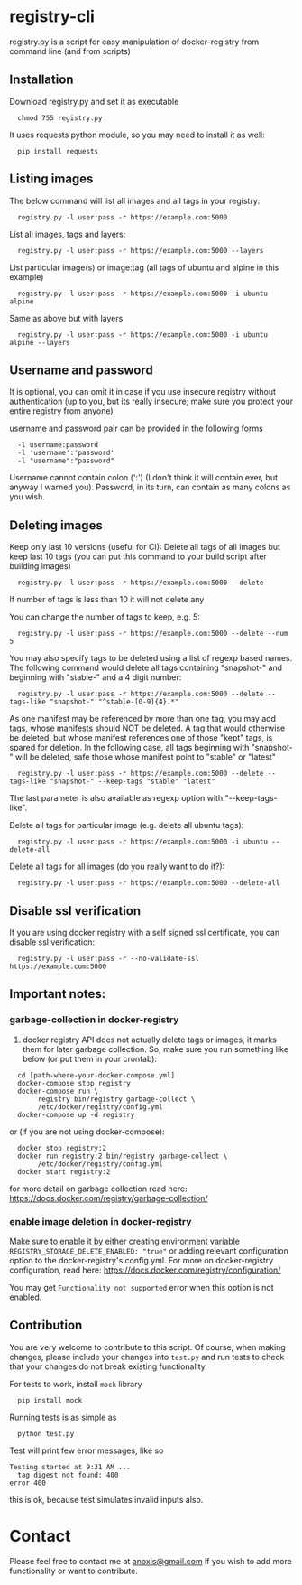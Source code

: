 # registry-cli
registry.py is a script for easy manipulation of docker-registry from command line (and from scripts)


## Installation

Download registry.py and set it as executable
```
  chmod 755 registry.py
```

It uses requests python module, so you may need to install it as well:
```
  pip install requests
```

## Listing images

The below command will list all images and all tags in your registry:
```
  registry.py -l user:pass -r https://example.com:5000
```

List all images, tags and layers:
```
  registry.py -l user:pass -r https://example.com:5000 --layers
```

List particular image(s) or image:tag (all tags of ubuntu and alpine in this example)
```
  registry.py -l user:pass -r https://example.com:5000 -i ubuntu alpine
```
  
Same as above but with layers
```
  registry.py -l user:pass -r https://example.com:5000 -i ubuntu alpine --layers
```
  
## Username and password
  
  It is optional, you can omit it in case if you use insecure registry without authentication (up to you, 
  but its really insecure; make sure you protect your entire registry from anyone)
  
  username and password pair can be provided in the following forms
```  
  -l username:password
  -l 'username':'password'
  -l "username":"password"
```
  Username cannot contain colon (':') (I don't think it will contain ever, but anyway I warned you).
  Password, in its turn, can contain as many colons as you wish.
    
      
## Deleting images 

Keep only last 10 versions (useful for CI):
Delete all tags of all images but keep last 10 tags (you can put this command to your build script
after building images)
```
  registry.py -l user:pass -r https://example.com:5000 --delete
```
  If number of tags is less than 10 it will not delete any

You can change the number of tags to keep, e.g. 5:
```
  registry.py -l user:pass -r https://example.com:5000 --delete --num 5
```

You may also specify tags to be deleted using a list of regexp based names.
The following command would delete all tags containing "snapshot-" and beginning with "stable-" and a 4 digit number:

```
  registry.py -l user:pass -r https://example.com:5000 --delete --tags-like "snapshot-" "^stable-[0-9]{4}.*"
```

As one manifest may be referenced by more than one tag, you may add tags, whose manifests should NOT be deleted.
A tag that would otherwise be deleted, but whose manifest references one of those "kept" tags, is spared for deletion.
In the following case, all tags beginning with "snapshot-" will be deleted, safe those whose manifest point to "stable" or "latest"

```
  registry.py -l user:pass -r https://example.com:5000 --delete --tags-like "snapshot-" --keep-tags "stable" "latest"
```
The last parameter is also available as regexp option with "--keep-tags-like".


Delete all tags for particular image (e.g. delete all ubuntu tags):
```
  registry.py -l user:pass -r https://example.com:5000 -i ubuntu --delete-all
```
  
Delete all tags for all images (do you really want to do it?):
```
  registry.py -l user:pass -r https://example.com:5000 --delete-all
```

## Disable ssl verification

If you are using docker registry with a self signed ssl certificate, you can disable ssl verification:
```
  registry.py -l user:pass -r --no-validate-ssl https://example.com:5000
```

  
## Important notes: 

### garbage-collection in docker-registry 
1. docker registry API does not actually delete tags or images, it marks them for later 
garbage collection. So, make sure you run something like below 
(or put them in your crontab):
```
  cd [path-where-your-docker-compose.yml]
  docker-compose stop registry
  docker-compose run \
       registry bin/registry garbage-collect \
       /etc/docker/registry/config.yml
  docker-compose up -d registry
```  
or (if you are not using docker-compose):
```
  docker stop registry:2
  docker run registry:2 bin/registry garbage-collect \
       /etc/docker/registry/config.yml
  docker start registry:2
```       
for more detail on garbage collection read here:
   https://docs.docker.com/registry/garbage-collection/

### enable image deletion in docker-registry
Make sure to enable it by either creating environment variable 
  `REGISTRY_STORAGE_DELETE_ENABLED: "true"`
or adding relevant configuration option to the docker-registry's config.yml.
For more on docker-registry configuration, read here:
  https://docs.docker.com/registry/configuration/

You may get `Functionality not supported` error when this option is not enabled.


## Contribution
You are very welcome to contribute to this script. Of course, when making changes, 
please include your changes into `test.py` and run tests to check that your changes 
do not break existing functionality.

For tests to work, install `mock` library
```
  pip install mock
```

Running tests is as simple as
```
  python test.py
```

Test will print few error messages, like so
```
Testing started at 9:31 AM ...
  tag digest not found: 400
error 400
```
this is ok, because test simulates invalid inputs also. 

# Contact

Please feel free to contact me at anoxis@gmail.com if you wish to add more functionality 
or want to contribute.
